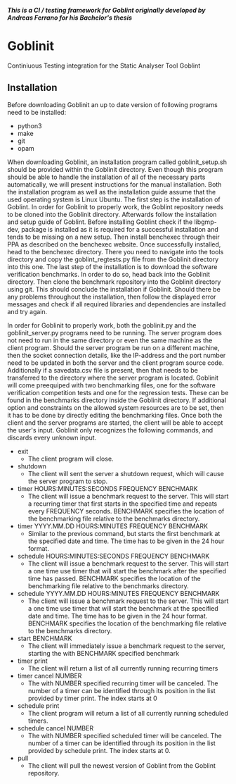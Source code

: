 ***This is a CI / testing framework for Goblint originally developed by Andreas Ferrano for his Bachelor's thesis***

# Goblinit

Continiuous Testing integration for the Static Analyser Tool Goblint

## Installation
Before downloading Goblinit an up to date version of following programs need to be installed:
* python3
* make
* git
* opam
    
When downloading Goblinit, an installation program called goblinit_setup.sh should be provided within the Goblinit directory. Even though this program should be able to handle the installation of all of the necessary parts automatically, we will present instructions for the manual installation. Both the installation program as well as the installation guide assume that the used operating system is Linux Ubuntu. 
The first step is the installation of Goblint. In order for Goblinit to properly work, the Goblint repository needs to be cloned into the Goblinit directory. Afterwards follow the installation and setup guide of Goblint. Before installing Goblint check if the libgmp-dev, package is installed as it is required for a successful installation and tends to be missing on a new setup. Then install benchexec through their PPA as described on the benchexec website. Once successfully installed, head to the benchexec directory. There you need to navigate into the tools directory and copy the goblint_regtests.py file from the Goblinit directory into this one.
The last step of the installation is to download the software verification benchmarks. In order to do so, head back into the Goblinit directory. Then clone the benchmark repository into the Goblinit directory using git.
This should conclude the installation if Goblinit. Should there be any problems throughout the installation, then follow the displayed error messages and check if all required libraries and dependencies are installed and try again.

In order for Goblinit to properly work, both the goblinit.py and the goblinit_server.py programs need to be running. The server program does not need to run in the same directory or even the same machine as the client program. Should the server program be run on a different machine, then the socket connection details, like the IP-address and the port number need to be updated in both the server and the client program source code. Additionally if a savedata.csv file is present, then that needs to be transferred to the directory where the server program is located.
Goblinit will come preequiped with two benchmarking files, one for the software verification competition tests and one for the regression tests. These can be found in the benchmarks directory inside the Goblinit directory. If additional option and constraints on the allowed system resources are to be set, then it has to be done by directly editing the benchmarking files.
Once both the client and the server programs are started, the client will be able to accept the user's input. Goblinit only recognizes the following commands, and discards every unknown input.
* exit
	* The client program will close.
* shutdown
	* The client will sent the server a shutdown request, which will cause the server program to stop.
* timer HOURS:MINUTES:SECONDS FREQUENCY BENCHMARK
    * The client will issue a benchmark request to the server. This will start a recurring timer that first starts in the specified time and repeats every FREQUENCY seconds. BENCHMARK specifies the location of the benchmarking file relative to the benchmarks directory.
* timer YYYY.MM.DD HOURS:MINUTES FREQUENCY BENCHMARK
    * Similar to the previous command, but starts the first benchmark at the specified date and time. The time has to be given in the 24 hour format.
* schedule HOURS:MINUTES:SECONDS FREQUENCY BENCHMARK
	* The client will issue a benchmark request to the server. This will start a one time use timer that will start the benchmark after the specified time has passed. BENCHMARK specifies the location of the benchmarking file relative to the benchmarks directory.
* schedule YYYY.MM.DD HOURS:MINUTES FREQUENCY BENCHMARK
	* The client will issue a benchmark request to the server. This will start a one time use timer that will start the benchmark at the specified date and time. The time has to be given in the 24 hour format. BENCHMARK specifies the location of the benchmarking file relative to the benchmarks directory.
* start BENCHMARK
	* The client will immediately issue a benchmark request to the server, starting the with BENCHMARK specified benchmark
* timer print
    * The client will return a list of all currently running recurring timers
* timer cancel NUMBER
    * The with NUMBER specified recurring timer will be canceled. The number of a timer can be identified through its position in the list provided by timer print. The index starts at 0
* schedule print
    * The client program will return a list of all currently running scheduled timers.
* schedule cancel NUMBER
	* The with NUMBER specified scheduled timer will be canceled. The number of a timer can be identified through its position in the list provided by schedule print. The index starts at 0.
* pull
    * The client will pull the newest version of Goblint from the Goblint repository.
    
